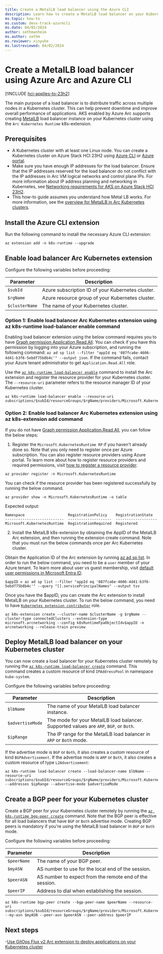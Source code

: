```yaml
---
title: Create a MetalLB load balancer using the Azure CLI
description: Learn how to create a MetalLB load balancer on your Kubernetes cluster using an Arc extension and Azure CLI.
ms.topic: how-to
ms.custom: devx-track-azurecli
ms.date: 04/02/2024
author: sethmanheim
ms.author: sethm
ms.reviewer: xinyuhe
ms.lastreviewed: 04/02/2024
---
```


# Create a MetalLB load balancer using Azure Arc and Azure CLI

[!INCLUDE [hci-applies-to-23h2](includes/hci-applies-to-23h2.md)]

The main purpose of a load balancer is to distribute traffic across multiple nodes in a Kubernetes cluster. This can help prevent downtime and improve overall performance of applications. AKS enabled by Azure Arc supports creating [MetalLB](https://metallb.universe.tf/) load balancer instance on your Kubernetes cluster using the `Arc Kubernetes Runtime` k8s-extension.

## Prerequisites

- A Kubernetes cluster with at least one Linux node. You can create a Kubernetes cluster on Azure Stack HCI 23H2 using [Azure CLI](aks-create-clusters-cli.md) or [Azure portal](aks-create-clusters-portal.md).
- Make sure you have enough IP addresses for the load balancer. Ensure that the IP addresses reserved for the load balancer do not conflict with the IP addresses in Arc VM logical networks and control plane IPs. For more information about IP address planning and networking in Kubernetes, see [Networking requirements for AKS on Azure Stack HCI 23H2](aks-hci-network-system-requirements.md).
- This how-to guide assumes you understand how Metal LB works. For more information, see the [overview for MetalLB in Arc Kubernetes clusters](load-balancer-overview.md).

## Install the Azure CLI extension

Run the following command to install the necessary Azure CLI extension:

```azurecli
az extension add -n k8s-runtime --upgrade
```

## Enable load balancer Arc Kubernetes extension

Configure the following variables before proceeding:

| Parameter                      | Description             | 
| ----------------------------- | ------------------------ |
| `$subId`    | Azure subscription ID of your Kubernetes cluster. |
| `$rgName` | Azure resource group of your Kubernetes cluster. |
| `$clusterName` | The name of your Kubernetes cluster. |

### Option 1: Enable load balancer Arc Kubernetes extension using az k8s-runtime load-balancer enable command

Enabling load balancer extension using the below command requires you to have [Graph permission Application.Read.All](/graph/permissions-reference#applicationreadall). You can check if you have this permission by logging into your Azure subscription, and running the following command: `az ad sp list --filter "appId eq '087fca6e-4606-4d41-b3f6-5ebdf75b8b4c'" --output json`. If the command fails, contact your Azure tenant administrator to get `Application.Read.All` role.

Use the [`az k8s-runtime load-balancer enable`](/cli/azure/k8s-runtime/load-balancer#az-k8s-runtime-load-balancer-enable) command to install the Arc extension and register the resource provider for your Kubernetes cluster. The `--resource-uri` parameter refers to the resource manager ID of your Kubernetes cluster.

```azurecli
az k8s-runtime load-balancer enable --resource-uri subscriptions/$subId/resourceGroups/$rgName/providers/Microsoft.Kubernetes/connectedClusters/$clusterName
```

### Option 2: Enable load balancer Arc Kubernetes extension using az k8s-extension add command
If you do not have [Graph permission Application.Read.All](/graph/permissions-reference#applicationreadall), you can follow the below steps:

1. Register the `Microsoft.KubernetesRuntime RP` if you haven't already done so. Note that you only need to register once per Azure subscription. You can also register resource providers using Azure portal. To learn more about how to register resource providers and required permissions, visit [how to register a resource provider](/azure/azure-resource-manager/management/resource-providers-and-types#register-resource-provider).

```azurecli
az provider register -n Microsoft.KubernetesRuntime
```

You can check if the resource provider has been registered successfully by running the below command.
```
az provider show -n Microsoft.KubernetesRuntime -o table
```

Expected output:
```output
Namespace                    RegistrationPolicy    RegistrationState
---------------------------  --------------------  -------------------
Microsoft.KubernetesRuntime  RegistrationRequired  Registered
```

2. Install the MetalLB k8s-extension by obtaining the AppID of the MetalLB Arc extension, and then running the extension create command. Note that you must run the below commands once per Arc Kubernetes cluster.

Obtain the Application ID of the Arc extension by running [az ad sp list](/cli/azure/ad/sp?view=azure-cli-latest#az-ad-sp-list). In order to run the below command, you need to be a `user` member of your Azure tenant. To learn more about user vs guest membership, visit [default user permissions in Microsoft Entra ID](/entra/fundamentals/users-default-permissions).

```azurecli
$appID = az ad sp list --filter "appId eq '087fca6e-4606-4d41-b3f6-5ebdf75b8b4c'" --query "[].servicePrincipalNames" --output tsv
```

Once you have the $appID, you can create the Arc extension to install MetalLB on your Kubernetes cluster. To run the below command, you need to have [`Kubernetes extension contributor`](/azure/role-based-access-control/built-in-roles/containers#kubernetes-extension-contributor) role.

```azurecli
az k8s-extension create --cluster-name $clusterName -g $rgName --cluster-type connectedClusters --extension-type microsoft.arcnetworking --config k8sRuntimeFpaObjectId=$appID -n arcnetworking --release-train preview
```

## Deploy MetalLB load balancer on your Kubernetes cluster

You can now create a load balancer for your Kubernetes cluster remotely by running the [`az k8s-runtime load-balancer create`](/cli/azure/k8s-runtime/load-balancer#az-k8s-runtime-load-balancer-create) command. This command creates a custom resource of kind `IPAddressPool` in namespace `kube-system`. 

Configure the following variables before proceeding:

| Parameter                      | Description             | 
| ----------------------------- | ------------------------ |
| `$lbName`    | The name of your MetalLB load balancer instance. |
| `$advertiseMode` | The mode for your MetalLB load balancer. Supported values are `ARP`, `BGP`, or `Both`. |
| `$ipRange` | The IP range for the MetalLB load balancer in `ARP` or `Both` mode. |

If the advertise mode is `BGP` or `Both`, it also creates a custom resource of kind `BGPAdvertisement`. If the advertise mode is `ARP` or `Both`, it also creates a custom resource of type `L2Advertisement`:

```azurecli
az k8s-runtime load-balancer create --load-balancer-name $lbName --resource-uri subscriptions/$subId/resourceGroups/$rgName/providers/Microsoft.Kubernetes/connectedClusters/$clusterName --addresses $ipRange --advertise-mode $advertiseMode
```

## Create a BGP peer for your Kubernetes cluster

Create a BGP peer for your Kubernetes cluster remotely by running the [`az k8s-runtime bgp-peer create`](/cli/azure/k8s-runtime/bgp-peer#az-k8s-runtime-bgp-peer-create) command. Note that the BGP peer is effective for all load balancers that have `BGP` or `Both` advertise mode. Creating BGP peers is mandatory if you're using the MetalLB load balancer in `BGP` or `Both` mode.

Configure the following variables before proceeding:

| Parameter                      | Description             | 
| ----------------------------- | ------------------------ |
| `$peerName` | The name of your BGP peer. |
| `$myASN` | AS number to use for the local end of the session. |
| `$peerASN` | AS number to expect from the remote end of the session. |
| `$peerIP` | Address to dial when establishing the session. |

```azurecli
az k8s-runtime bgp-peer create --bgp-peer-name $peerName --resource-uri subscriptions/$subId/resourceGroups/$rgName/providers/Microsoft.Kubernetes/connectedClusters/$clusterName --my-asn $myASN --peer-asn $peerASN --peer-address $peerIP
```

## Next steps

-[Use GitOps Flux v2 Arc extension to deploy applications on your Kubernetes cluster](/azure/azure-arc/kubernetes/monitor-gitops-flux-2)
